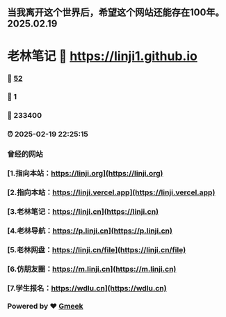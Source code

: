## 当我离开这个世界后，希望这个网站还能存在100年。2025.02.19
# 老林笔记 :link: https://linji1.github.io 
### :page_facing_up: [52](https://linji1.github.io/tag.html) 
### :speech_balloon: 1 
### :hibiscus: 233400 
### :alarm_clock: 2025-02-19 22:25:15 
### 曾经的网站 <br><br> [1.指向本站：https://linji.org](https://linji.org)<br><br> [2.指向本站：https://linji.vercel.app](https://linji.vercel.app)<br><br> [3.老林笔记：https://linji.cn](https://linji.cn)<br><br> [4.老林导航：https://p.linji.cn](https://p.linji.cn)<br><br>  [5.老林网盘：https://linji.cn/file](https://linji.cn/file)<br><br>[6.仿朋友圈：https://m.linji.cn](https://m.linji.cn)<br><br> [7.学生报名：https://wdlu.cn](https://wdlu.cn)<br><br>Powered by :heart: [Gmeek](https://github.com/Meekdai/Gmeek)
